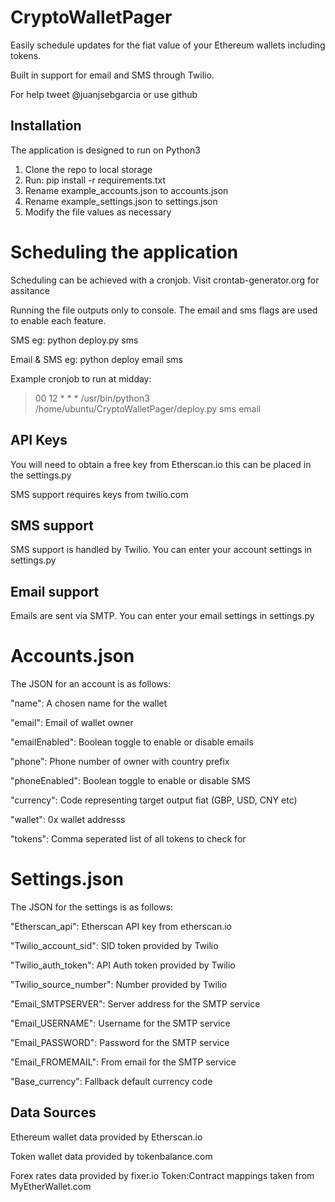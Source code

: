 # CryptoWalletPager
Easily schedule updates for the fiat value of your Ethereum wallets including tokens.

Built in support for email and SMS through Twilio.

For help tweet @juanjsebgarcia or use github

## Installation
The application is designed to run on Python3
1. Clone the repo to local storage
2. Run: pip install -r requirements.txt
3. Rename example_accounts.json to accounts.json
4. Rename example_settings.json to settings.json
5. Modify the file values as necessary

# Scheduling the application
Scheduling can be achieved with a cronjob. Visit crontab-generator.org for assitance

Running the file outputs only to console. The email and sms flags are used to enable each feature.

SMS eg: python deploy.py sms

Email & SMS eg: python deploy email sms

Example cronjob to run at midday:
>00 12 * * * /usr/bin/python3 /home/ubuntu/CryptoWalletPager/deploy.py sms email

## API Keys
You will need to obtain a free key from Etherscan.io this can be placed in the settings.py

SMS support requires keys from twilio.com

## SMS support
SMS support is handled by Twilio. You can enter your account settings in settings.py

## Email support
Emails are sent via SMTP. You can enter your email settings in settings.py

# Accounts.json
The JSON for an account is as follows:

"name": A chosen name for the wallet

"email": Email of wallet owner

"emailEnabled": Boolean toggle to enable or disable emails

"phone": Phone number of owner with country prefix

"phoneEnabled": Boolean toggle to enable or disable SMS

"currency": Code representing target output fiat (GBP, USD, CNY etc)

"wallet": 0x wallet addresss

"tokens": Comma seperated list of all tokens to check for

# Settings.json

The JSON for the settings is as follows:

"Etherscan_api": Etherscan API key from etherscan.io

"Twilio_account_sid": SID token provided by Twilio

"Twilio_auth_token": API Auth token provided by Twilio

"Twilio_source_number": Number provided by Twilio

"Email_SMTPSERVER": Server address for the SMTP service

"Email_USERNAME": Username for the SMTP service

"Email_PASSWORD": Password for the SMTP service

"Email_FROMEMAIL": From email for the SMTP service

"Base_currency": Fallback default currency code

## Data Sources
Ethereum wallet data provided by Etherscan.io

Token wallet data provided by tokenbalance.com

Forex rates data provided by fixer.io
Token:Contract mappings taken from MyEtherWallet.com